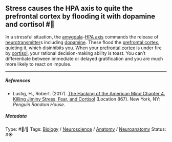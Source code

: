 ## Stress causes the HPA axis to quite the prefrontal cortex by flooding it with dopamine and cortisol #🧠

In a stressful situation, the [amygdala](Amygdala.md)–[HPA axis](HPA%20axis.md) commands the release of [neurotransmitter](Neurotransmitter.md)s including [dopamine](Dopamine.md). These flood the [prefrontal cortex](Prefrontal%20cortex.md), quieting it, which disinhibits you. When your [prefrontal cortex](Prefrontal%20cortex.md) is under fire by [cortisol](Cortisol.md), your rational decision-making ability is toast. You can’t differentiate between immediate or delayed gratification and you are much more likely to react on impulse.

---

##### References

* Lustig, H., Robert. (2017). [The Hacking of the American Mind Chapter 4. Killing Jiminy Stress, Fear, and Cortisol](The%20Hacking%20of%20the%20American%20Mind%20Chapter%204.%20Killing%20Jiminy%20Stress,%20Fear,%20and%20Cortisol.md) (Location 867). New York, NY: *Penguin Random House*.

##### Metadata

Type: #🔵/🔵 
Tags: [Biology]() / [Neuroscience](Neuroscience.md) / [Anatomy]() / [Neuroanatomy](Neuroanatomy.md)
Status: #☀️ 
